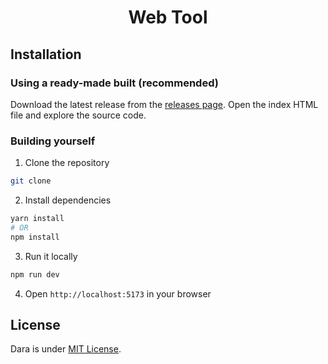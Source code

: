 <h1 align="center">Web Tool</h1>

## Installation

### Using a ready-made built (recommended)

Download the latest release from the [releases page](https://github.com/darainfo/web-tool/releases/).
Open the index HTML file and explore the source code.

### Building yourself

1. Clone the repository

```sh
git clone
```

2. Install dependencies

```sh
yarn install
# OR
npm install
```

3. Run it locally

```sh
npm run dev
```

4. Open `http://localhost:5173` in your browser

## License

Dara is under [MIT License](./LICENSE).
